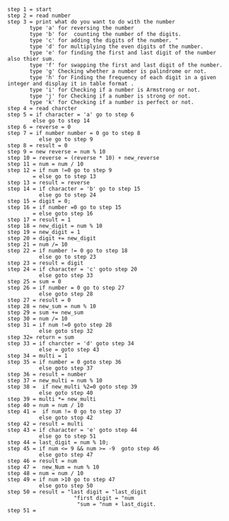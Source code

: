     step 1 = start
    step 2 = read number
    step 3 = print what do you want to do with the number
           type 'a' for reversing the number 
           type 'b' for  counting the number of the digits.
           type 'c' for adding the digits of the number. " 
           type 'd' for multiplying the even digits of the number.
           type 'e' for finding the first and last digit of the number also thier sum.
           type 'f' for swapping the first and last digit of the number.
           type 'g' Checking whether a number is palindrome or not.
           type 'h' for Finding the frequency of each digit in a given integer and display it in table format .
           type 'i' for Checking if a number is Armstrong or not.
           type 'j' for Checking if a number is strong or not.
           type 'k' for Checking if a number is perfect or not.
    step 4 = read charcter
    step 5 = if character = 'a' go to step 6
            else go to step 14
    step 6 = reverse = 0
    step 7 = if number number = 0 go to step 8
              else go to step 9
    step 8 = result = 0
    step 9 = new reverse = num % 10
    step 10 = reverse = (reverse * 10) + new_reverse
    step 11 = num = num / 10
    step 12 = if num !=0 go to step 9
            = else go to step 13
    step 13 = result = reverse
    step 14 = if character = 'b' go to step 15
              else go to step 24
    step 15 = digit = 0;
    step 16 = if number =0 go to step 15
            = else goto step 16
    step 17 = result = 1
    step 18 = new_digit = num % 10
    step 19 = new_digit = 1
    step 20 = digit += new_digit
    step 21 = num /= 10
    step 22 = if number != 0 go to step 18
              else go to step 23
    step 23 = result = digit
    step 24 = if character = 'c' goto step 20
              else goto step 33
    step 25 = sum = 0
    step 26 = if number = 0 go to step 27
              else goto step 28
    step 27 = result = 0
    step 28 = new_sum = num % 10
    step 29 = sum += new_sum
    step 30 = num /= 10
    step 31 = if num !=0 goto step 28
              else goto step 32
    step 32= return = sum
    step 33 = if charcter = 'd' goto step 34
              else = goto step 43
    step 34 = multi = 1
    step 35 = if number = 0 goto step 36
              else goto step 37
    step 36 = result = number
    step 37 = new_multi = num % 10
    step 38 =  if new_multi %2=0 goto step 39
              else goto step 40
    step 39 = multi *= new_multi
    step 40 = num = num / 10
    step 41 =  if num != 0 go to step 37
              else goto stop 42
    step 42 = result = multi
    step 43 = if character = 'e' goto step 44
              else go to step 51
    step 44 = last_digit = num % 10;
    step 45 = if num <= 9 && num >= -9  goto step 46
              else goto step 47
    step 46 = result = num
    step 47 =  new_Num = num % 10
    step 48 = num = num / 10
    step 49 = if num >10 go to step 47
              else goto step 50
    step 50 = result = "last digit = "last_digit
                         "first digit = "num
                          "sum = "num + last_digit.
    step 51 = 

